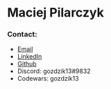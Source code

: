 # Maciej Pilarczyk

### Contact:
* [Email](mailto:maciekpilar@gmail.com)
* [LinkedIn](https://www.linkedin.com/in/maciej-pilarczyk-444501140/)
* [Github](https://github.com/Gozdzik13/Gozdzik13)
* Discord: gozdzik13#9832
* Codewars: gozdzik13
